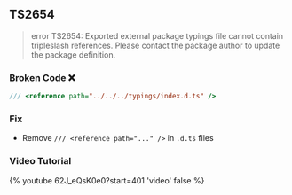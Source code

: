 ## TS2654

> error TS2654: Exported external package typings file cannot contain tripleslash references. Please contact the package author to update the package definition.

### Broken Code ❌

```ts
/// <reference path="../../../typings/index.d.ts" />
```

### Fix

- Remove `/// <reference path="..." />` in `.d.ts` files

### Video Tutorial

{% youtube 62J_eQsK0e0?start=401 'video' false %}
